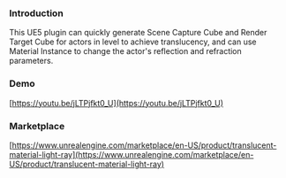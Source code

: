 ### Introduction
This UE5 plugin can quickly generate Scene Capture Cube and Render Target Cube for actors in level to achieve translucency, and can use Material Instance to change the actor's reflection and refraction parameters.

### Demo
[https://youtu.be/jLTPjfkt0_U](https://youtu.be/jLTPjfkt0_U)

### Marketplace
[https://www.unrealengine.com/marketplace/en-US/product/translucent-material-light-ray](https://www.unrealengine.com/marketplace/en-US/product/translucent-material-light-ray)